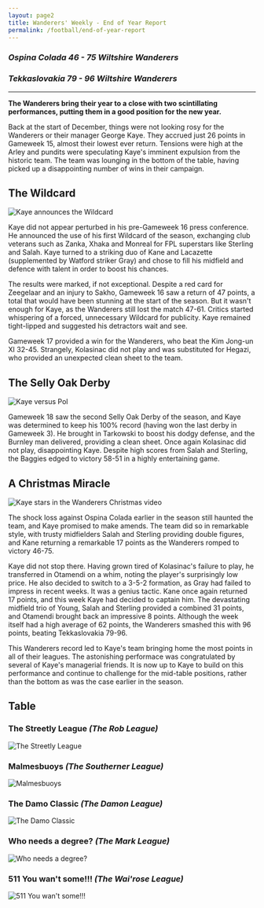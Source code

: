 ```yaml
---
layout: page2
title: Wanderers' Weekly - End of Year Report
permalink: /football/end-of-year-report
---
```


### *Ospina Colada 46 - 75 Wiltshire Wanderers*
### *Tekkaslovakia 79 - 96 Wiltshire Wanderers*
----------------------------------

**The Wanderers bring their year to a close with two scintillating performances, putting them in a good position for the new year.**

Back at the start of December, things were not looking rosy for the Wanderers or their manager George Kaye. They accrued just 26 points in Gameweek 15, almost their lowest ever return. Tensions were high at the Arley and pundits were speculating Kaye's imminent expulsion from the historic team. The team was lounging in the bottom of the table, having picked up a disappointing number of wins in their campaign.

## The Wildcard

![Kaye announces the Wildcard](/images/football/end-of-year-report/press-conference.png)

Kaye did not appear perturbed in his pre-Gameweek 16 press conference. He announced the use of his first Wildcard of the season, exchanging club veterans such as Zanka, Xhaka and Monreal for FPL superstars like Sterling and Salah. Kaye turned to a striking duo of Kane and Lacazette (supplemented by Watford striker Gray) and chose to fill his midfield and defence with talent in order to boost his chances.

The results were marked, if not exceptional. Despite a red card for Zeegelaar and an injury to Sakho, Gameweek 16 saw a return of 47 points, a total that would have been stunning at the start of the season. But it wasn't enough for Kaye, as the Wanderers still lost the match 47-61. Critics started whispering of a forced, unnecessary Wildcard for publicity. Kaye remained tight-lipped and suggested his detractors wait and see.

Gameweek 17 provided a win for the Wanderers, who beat the Kim Jong-un XI 32-45. Strangely, Kolasinac did not play and was substituted for Hegazi, who provided an unexpected clean sheet to the team.

## The Selly Oak Derby
![Kaye versus Pol](/images/football/end-of-year-report/selly-oak-derby.png)

Gameweek 18 saw the second Selly Oak Derby of the season, and Kaye was determined to keep his 100% record (having won the last derby in Gameweek 3). He brought in Tarkowski to boost his dodgy defense, and the Burnley man delivered, providing a clean sheet. Once again Kolasinac did not play, disappointing Kaye. Despite high scores from Salah and Sterling, the Baggies edged to victory 58-51 in a highly entertaining game.

## A Christmas Miracle
![Kaye stars in the Wanderers Christmas video](/images/football/end-of-year-report/christmas.png)


The shock loss against Ospina Colada earlier in the season still haunted the team, and Kaye promised to make amends. The team did so in remarkable style, with trusty midfielders Salah and Sterling providing double figures, and Kane returning a remarkable 17 points as the Wanderers romped to victory 46-75.

Kaye did not stop there. Having grown tired of Kolasinac's failure to play, he transferred in Otamendi on a whim, noting the player's surprisingly low price. He also decided to switch to a 3-5-2 formation, as Gray had failed to impress in recent weeks. It was a genius tactic. Kane once again returned 17 points, and this week Kaye had decided to captain him. The devastating midfield trio of Young, Salah and Sterling provided a combined 31 points, and Otamendi brought back an impressive 8 points. Although the week itself had a high average of 62 points, the Wanderers smashed this with 96 points, beating Tekkaslovakia 79-96.

This Wanderers record led to Kaye's team bringing home the most points in all of their leagues. The astonishing performace was congratulated by several of Kaye's managerial friends. It is now up to Kaye to build on this performance and continue to challenge for the mid-table positions, rather than the bottom as was the case earlier in the season.


## Table
### The Streetly League *(The Rob League)*
![The Streetly League](/images/football/end-of-year-report/streetly.JPG)

### Malmesbuoys *(The Southerner League)*
![Malmesbuoys](/images/football/end-of-year-report/malmesbury.JPG)

### The Damo Classic *(The Damon League)*
![The Damo Classic](/images/football/end-of-year-report/damo.JPG)

### Who needs a degree? *(The Mark League)*
![Who needs a degree?](/images/football/end-of-year-report/mark.JPG)

### 511 You wan't some!!! *(The Wai'rose League)*
![511 You wan't some!!!](/images/football/end-of-year-report/wairose.JPG)